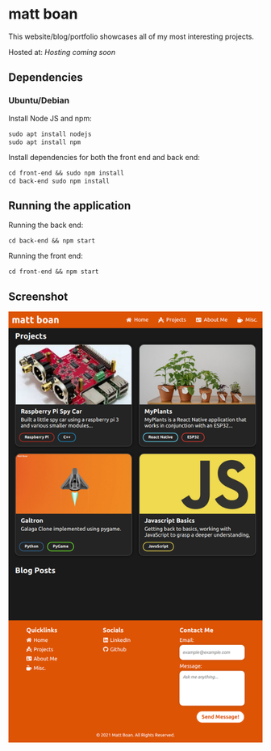 # matt boan

This website/blog/portfolio showcases all of my most interesting projects.

Hosted at: _Hosting coming soon_

## Dependencies

### Ubuntu/Debian

Install Node JS and npm:

```
sudo apt install nodejs
sudo apt install npm
```

Install dependencies for both the front end and back end:

```
cd front-end && sudo npm install
cd back-end sudo npm install
```

## Running the application

Running the back end:

```
cd back-end && npm start
```

Running the front end:

```
cd front-end && npm start
```

## Screenshot

<img src="img/ipad.png">
